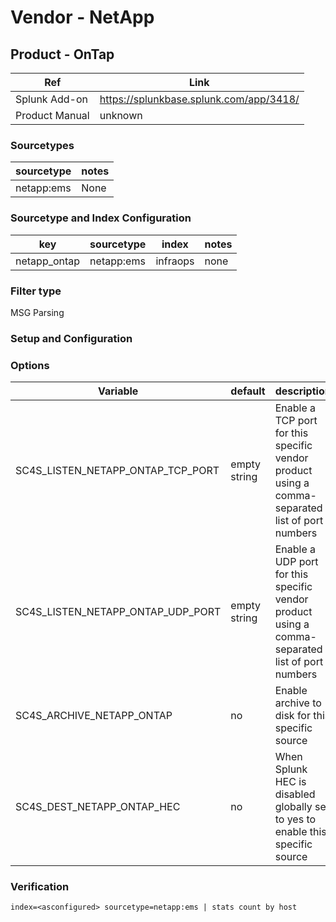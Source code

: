 # Vendor - NetApp


## Product - OnTap


| Ref            | Link                                                                                                    |
|----------------|---------------------------------------------------------------------------------------------------------|
| Splunk Add-on  | https://splunkbase.splunk.com/app/3418/                                                  |
| Product Manual | unknown |


### Sourcetypes

| sourcetype     | notes                                                                                                   |
|----------------|---------------------------------------------------------------------------------------------------------|
| netapp:ems  | None |

### Sourcetype and Index Configuration

| key            | sourcetype     | index          | notes          |
|----------------|----------------|----------------|----------------|
| netapp_ontap      | netapp:ems     | infraops          | none          |

### Filter type

MSG Parsing

### Setup and Configuration



### Options

| Variable       | default        | description    |
|----------------|----------------|----------------|
| SC4S_LISTEN_NETAPP_ONTAP_TCP_PORT      | empty string      | Enable a TCP port for this specific vendor product using a comma-separated list of port numbers |
| SC4S_LISTEN_NETAPP_ONTAP_UDP_PORT      | empty string      | Enable a UDP port for this specific vendor product using a comma-separated list of port numbers |
| SC4S_ARCHIVE_NETAPP_ONTAP | no | Enable archive to disk for this specific source |
| SC4S_DEST_NETAPP_ONTAP_HEC | no | When Splunk HEC is disabled globally set to yes to enable this specific source | 

### Verification

```
index=<asconfigured> sourcetype=netapp:ems | stats count by host
```
